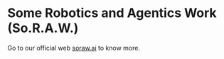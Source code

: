 # Some Robotics and Agentics Work (So.R.A.W.)
Go to our official web [soraw.ai](https://soraw.ai/) to know more.
